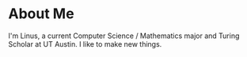 
# About Me

I'm Linus, a current Computer Science / Mathematics major and Turing Scholar at UT Austin. I like to make new things.
